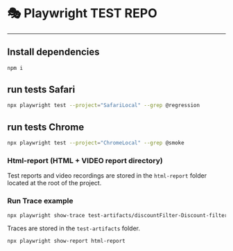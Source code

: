 # 🎭 **Playwright TEST REPO**

---

## Install dependencies

```bash
npm i
```

## run tests Safari
```bash
npx playwright test --project="SafariLocal" --grep @regression  
```
## run tests Chrome
```bash
npx playwright test --project="ChromeLocal" --grep @smoke 
```


### Html-report (HTML + VIDEO report directory)
Test reports and video recordings are stored in the `html-report` folder located at the root of the project.

### Run Trace example
```bash
npx playwright show-trace test-artifacts/discountFilter-Discount-filtering-with-mocked-API-regression-SafariLocal/trace.zip
```

Traces are stored in the `test-artifacts` folder.

```bash
npx playwright show-report html-report
```
